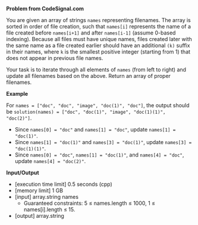 **Problem from CodeSignal.com**

You are given an array of strings `names` representing filenames. The array is sorted in order of file creation, such that `names[i]` represents the name of a file created before `names[i+1]` and after `names[i-1]` (assume 0-based indexing). Because all files must have unique names, files created later with the same name as a file created earlier should have an additional `(k)` suffix in their names, where `k` is the smallest positive integer (starting from 1) that does not appear in previous file names.

Your task is to iterate through all elements of `names` (from left to right) and update all filenames based on the above. Return an array of proper filenames.

**Example**

For `names = ["doc", "doc", "image", "doc(1)", "doc"]`, the output should be `solution(names) = ["doc", "doc(1)", "image", "doc(1)(1)", "doc(2)"]`.

- Since `names[0] = "doc"` and `names[1] = "doc"`, update `names[1] = "doc(1)"`.
- Since `names[1] = "doc(1)"` and `names[3] = "doc(1)"`, update `names[3] = "doc(1)(1)"`.
- Since `names[0] = "doc"`, `names[1] = "doc(1)"`, and `names[4] = "doc"`, update `names[4] = "doc(2)"`.

**Input/Output**

- [execution time limit] 0.5 seconds (cpp)
- [memory limit] 1 GB
- [input] array.string names
    - Guaranteed constraints: 5 ≤ names.length ≤ 1000, 1 ≤ names[i].length ≤ 15.
- [output] array.string